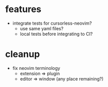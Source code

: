 # features

- integrate tests for cursorless-neovim?
  - use same yaml files?
  - local tests before integrating to CI?

# cleanup

- fix neovim terminology
  - extension => plugin
  - editor => window (any place remaining?)
